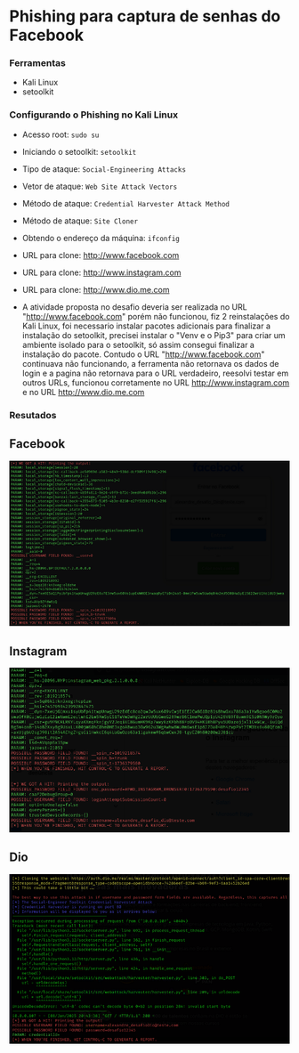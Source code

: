 # Phishing para captura de senhas do Facebook

### Ferramentas

- Kali Linux
- setoolkit

### Configurando o Phishing no Kali Linux

- Acesso root: ``` sudo su ```
- Iniciando o setoolkit: ``` setoolkit ```
- Tipo de ataque: ``` Social-Engineering Attacks ```
- Vetor de ataque: ``` Web Site Attack Vectors ```
- Método de ataque: ```Credential Harvester Attack Method ```
- Método de ataque: ``` Site Cloner ```
- Obtendo o endereço da máquina: ``` ifconfig ```
- URL para clone: http://www.facebook.com
- URL para clone: http://www.instagram.com
- URL para clone: http://www.dio.me.com

- A atividade proposta no desafio deveria ser realizada no URL "http://www.facebook.com" porém não funcionou, fiz 2 reinstalações do Kali Linux, foi necessario instalar pacotes adicionais para finalizar a instalação do setoolkit, precisei instalar o "Venv e o Pip3" para criar um ambiente isolado para o setoolkit, só assim consegui finalizar a instalação do pacote.
Contudo o URL "http://www.facebook.com" continuava não funcionando, a ferramenta não retornava os dados de login e a pagina não retornava para o URL verdadeiro, reesolvi testar em outros URLs, funcionou corretamente no URL http://www.instagram.com e no URL http://www.dio.me.com

### Resutados

## Facebook
![Facebook](Facebook.png)

## Instagram
![Instagram](Instagram.png)

## Dio
![Dio](Dio.png)
